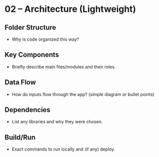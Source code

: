 # 02 – Architecture (Lightweight)

## Folder Structure
- Why is code organized this way?

## Key Components
- Briefly describe main files/modules and their roles.

## Data Flow
- How do inputs flow through the app? (simple diagram or bullet points)

## Dependencies
- List any libraries and why they were chosen.

## Build/Run
- Exact commands to run locally and (if any) deploy.
